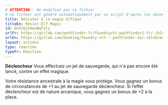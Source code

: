 ```yaml
---
# ATTENTION : Ne modifiez pas ce fichier
# Ce fichier est généré automatiquement par un script d'après les données du module Foundry VTT officiel et de sa traduction
title: Résister à la magie elfique
titleEn: Resist Elf Magic
id: On5CQjX4euWqToly
urlFr: https://gitlab.com/pathfinder-fr/foundryvtt-pathfinder2-fr/-/blob/master/data/actions/On5CQjX4euWqToly.htm
urlEn: https://gitlab.com/hooking/foundry-vtt---pathfinder-2e/-/blob/master/packs/data/actions.db/resist-elf-magic.json
layout: actions
type: reaction
typeFr: Réaction
---
```

**Déclencheur** Vous effectuez un jet de sauvegarde, qui n'a pas encore été lancé, contre un effet magique.

Votre résistance ancestrale à la magie vous protège. Vous gagnez un bonus de circonstances de +1 au jet de sauvegarde déclencheur. Si l’effet déclencheur est de nature arcanique, vous gagnez un bonus de +2 à la place.
